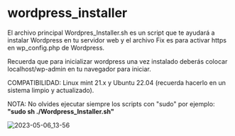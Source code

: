 # wordpress_installer

El archivo principal Wordpres_Installer.sh es un script que te ayudará a instalar Wordpress en tu servidor web
y el archivo Fix es para activar https en wp_config.php de Wordpress.

Recuerda que para inicializar wordpress una vez instalado deberás colocar localhost/wp-admin en tu navegador para iniciar.

COMPATIBILIDAD: Linux mint 21.x y Ubuntu 22.04 (recuerda hacerlo en un sistema limpio y actualizado).

NOTA: No olvides ejecutar siempre los scripts con "sudo" por ejemplo: **"sudo sh ./Wordpress_Installer.sh"**

![2023-05-06_13-56](https://user-images.githubusercontent.com/44514442/236637214-d294b5c2-a2d5-4d76-9b38-8ecd1773c610.png)
